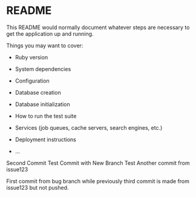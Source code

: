 # README

This README would normally document whatever steps are necessary to get the
application up and running.

Things you may want to cover:

* Ruby version

* System dependencies

* Configuration

* Database creation

* Database initialization

* How to run the test suite

* Services (job queues, cache servers, search engines, etc.)

* Deployment instructions

* ...

Second Commit Test
Commit with New Branch Test
Another commit from issue123

First commit from bug branch while previously third commit is made from issue123 but not pushed.